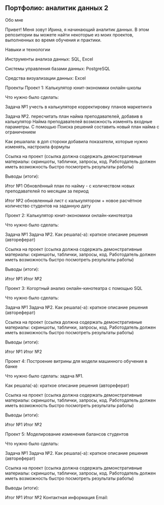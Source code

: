 <p>  <h2> Портфолио: аналитик данных 2</h2> <p>
<p>Обо мне<p>
<p>Привет! Меня зовут Ирина, я начинающий аналитик данных.  В этом репозитории вы можете найти некоторые из моих проектов, выполненных во время обучения и практики.<p>
<p>Навыки и технологии<p>
Инструменты анализа данных: SQL, Excel<p>
Системы управления базами данных:  PostgreSQL<p>
Средства визуализации данных:  Excel<p>

Проекты
Проект 1: Калькулятор юнит-экономики онлайн-школы

Что нужно было сделать:

Задача №1 учесть в калькуляторе корректировку планов маркетинга<p>
Задача №2. пересчитать план найма преподавателей, добавив в калькулятор Найма преподавателей возможность изменять входные параметры. С помощью Поиска решений составить новый план найма с ограничением<p>
Как решалала: в доп стороки добавила показатели, которые нужно изменять, настроила формулы

Ссылка на проект (ссылка должна содержать демонстративные материалы: скриншоты, таблички, запросы, код. Работодатель должен иметь возможность быстро посмотреть результаты работы)

Выводы (итоги):

Итог №1  Обновлённый план по найму - с количеством новых преподавателей по месяцам за период<p>
Итог №2 обновленный лист с калькулятором + новое расчётное количество студентов на заданную дату

Проект 2: Калькулятор юнит-экономики онлайн-кинотеатра

Что нужно было сделать:

Задача №1
Задача №2.
Как решала(-а): краткое описание решения (автореферат)

Ссылка на проект (ссылка должна содержать демонстративные материалы: скриншоты, таблички, запросы, код. Работодатель должен иметь возможность быстро посмотреть результаты работы)

Выводы (итоги):

Итог №1
Итог №2


Проект 3: Когортный анализ онлайн-кинотеатра с помощью SQL

Что нужно было сделать:

Задача №1
Задача №2.
Как решала(-а): краткое описание решения (автореферат)

Ссылка на проект (ссылка должна содержать демонстративные материалы: скриншоты, таблички, запросы, код. Работодатель должен иметь возможность быстро посмотреть результаты работы)

Выводы (итоги):

Итог №1
Итог №2

Проект 4: Построение витрины для модели машинного обучения в банке

Что нужно было сделать: задача №1.

Как решала(-а): краткое описание решения (автореферат)

Ссылка на проект (ссылка должна содержать демонстративные материалы: скриншоты, таблички, запросы, код. Работодатель должен иметь возможность быстро посмотреть результаты работы)

Выводы (итоги):

Итог №1
Итог №2

Проект 5: Моделирование изменения балансов студентов

Что нужно было сделать:

Задача №1
Задача №2.
Как решала(-а): краткое описание решения (автореферат)

Ссылка на проект (ссылка должна содержать демонстративные материалы: скриншоты, таблички, запросы, код. Работодатель должен иметь возможность быстро посмотреть результаты работы)

Выводы (итоги):

Итог №1
Итог №2
Контактная информация
Email: 
